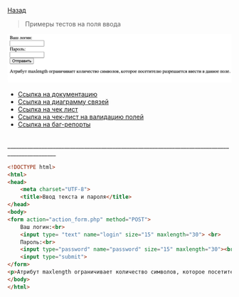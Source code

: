 [Назад](../projects/ProjOne.md)

>  Примеры тестов на поля ввода

![Подпись](../images/windows.png)


* [Ссылка на документацию](./Document.md)
* [Ссылка на диаграмму связей](./Diagramma.md)
* [Ссылка на чек лист](./check-lists.md)
* [Ссылка на чек-лист на валидацию полей](./MyValidation.md)
* [Ссылка на баг-репорты](./bag-rep.md)

<br/>
_______________________________________________________________________________________________

```html
<!DOCTYPE html>
<html>
<head>
    <meta charset="UTF-8">
    <title>Ввод текста и пароля</title>
</head>
<body>
<form action="action_form.php" method="POST">
    Ваш логин:<br>
    <input type= "text" name="login" size="15" maxlength="30"> <br>
    Пароль:<br>
    <input type="password" name="password" size="15" maxlength="30"><br>
    <input type="submit">
</form>
<p>Атрибут maxlength ограничивает количество символов, которое посетителю разрешается ввести в данное поле.</p>
</body>
</html>
```







